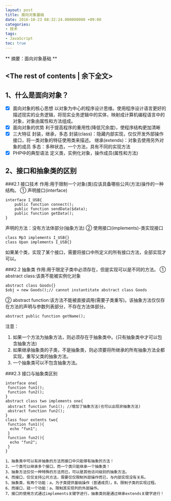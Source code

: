 ```yaml
---
layout: post
title: 面向对象基础 
date: 2016-10-23 08:32:24.000000000 +09:00
categories:
- 技术
tags:
- JavaScript
toc: true
---
```

**
摘要：面向对象基础
**
<!-- more -->
<The rest of contents | 余下全文>
---
## 1、什么是面向对象？
- [x] 面向对象的核心思想
 以对象为中心的程序设计思维。使用程序设计语言更好的描述现实的业务逻辑，将现实业务逻辑中的实体，映射成计算机编程语言中的对象，对象由属性和方法组成。
- [x] 面向对象的优势
  利于提高程序的重用性(降低冗余度)，使程序结构更加清晰
- [x] 三大特征
  封装，继承，多态
  封装(class)：隐藏内部实现，仅仅开发外部操作接口，将一类对象的特征使用类来描述。
  继承(extends)：对象去使用另外对象的成员
  多态：多种状态，一个方法，具有不同的实现方法
- [x] PHP中的典型语法
  定义类，实例化对象，操作成员(属性和方法)
## 2、接口和抽象类的区别
###2.1 接口技术
作用:用于限制一个对象(类)应该具备哪些公共(方法)操作的一种结构。
① 声明接口(interface)
```
interface I_USB{
    public function connect();
    public function sendData($data);
    public function getData();
}
```
声明的方法：没有方法体部分(抽象方法)
② 使用接口(implements)-类实现接口
```
class Mp3 implements I_USB{}
class Upan implements I_USB{}
```
如果某个类，实现了某个接口，需要将接口中所定义的所有接口方法，全部实现才可以。

###2.2 抽象类
作用:用于限定子类中必须存在，但是实现可以是不同的方法。
① abstract class:该类不能被实例化对象
```
abstract class Goods{}
$obj = new Goods();// cannot instantitate abstract class Goods
```
② abstract function:该方法不能被直接调用(需要子类重写)。该抽象方法仅仅存在方法的声明与参数列表部分，不存在方法体部分。
```
abstract public function getName();
```
注意：
1) 如果一个方法为抽象方法，则必须存在于抽象类中。(只有抽象类中才可以包含抽象方法)
2) 如果继承抽象类的子类，不是抽象类，则必须要将所继承的所有抽象方法全都实现，重写父类的抽象方法。
3) 一个抽象类可以不包含抽象方法。

###2.3 接口与抽象类区别
```
interface one{
 function fun1();
 function fun2();
}
abstract class two implements one{
 abstract function fun1(); //增加了抽象方法(也可以出现非抽象方法)
 abstract function fun2();
}
class four extents two{
 function fun1(){
  echo "fun1";
 }
 function fun2(){
  echo "fun2";
 }
}

```
```
1、抽象类中可以有非抽象的方法而接口中只能够有抽象的方法！
2、一个类可以继承多个接口，而一个类只能继承一个抽象类！
3、抽象方法仅仅一种特殊的方法而已，可以是其他访问级别的抽象方法。
4、而接口，仅仅支持公共方法，需要仅仅限制外部操作而已，与内部实现没有关系。
5、抽象类，有两个功能：a，为子类提供基础操作（普通成员）。B，限制子类的实现过程。
6、而接口，就一个功能：a，限制其实现列的外部操作。
7、接口的使用方式通过implements关键字进行，抽象类则是通过继承extends关键字进行！
```
